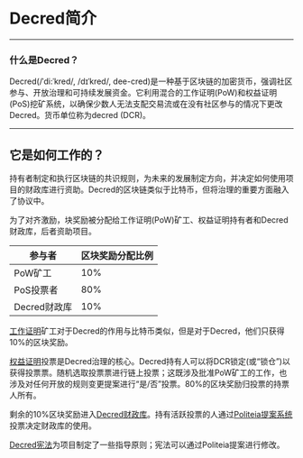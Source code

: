 # **Decred简介**

-----

### 什么是Decred？

Decred(/ˈdi:ˈkred/, /dɪˈkred/, dee-cred)是一种基于区块链的加密货币，强调社区参与、开放治理和可持续发展资金。它利用混合的工作证明(PoW)和权益证明(PoS)挖矿系统，以确保少数人无法支配交易流或在没有社区参与的情况下更改Decred。货币单位称为decred (DCR)。

---

## 它是如何工作的？

持有者制定和执行区块链的共识规则，为未来的发展制定方向，并决定如何使用项目的财政库进行资助。Decred的区块链类似于比特币，但将治理的重要方面融入了协议中。

为了对齐激励，块奖励被分配给工作证明(PoW)矿工、权益证明持有者和Decred财政库，后者资助项目。

| 参与者       | 区块奖励分配比例 |
| --------- | -------- |
| PoW矿工     | 10%      |
| PoS投票者    | 80%      |
| Decred财政库 | 10%      |

[工作证明]()矿工对于Decred的作用与比特币类似，但是对于Decred，他们只获得10%的区块奖励。

[权益证明]()投票是Decred治理的核心。Decred持有人可以将DCR锁定(或“锁仓”)以获得投票票。随机选取投票票进行链上投票；这既涉及批准PoW矿工的工作，也涉及对任何开放的规则变更提案进行“是/否”投票。80%的区块奖励归投票的持票人所有。

剩余的10%区块奖励进入[Decred财政库]()。持有活跃投票的人通过[Politeia提案系统]()投票决定财政库的使用。

[Decred宪法]()为项目制定了一些指导原则；宪法可以通过Politeia提案进行修改。
